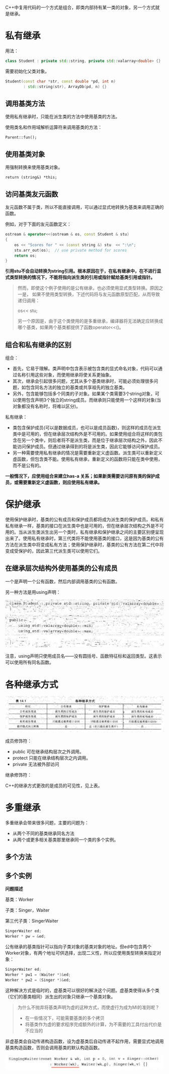 C++中复用代码的一个方式是组合，即类内部持有某一类的对象，另一个方式就是继承。

# 私有继承

用法：

```cpp
class Student : private std::string, private std::valarray<double> {}
```

需要初始化父类对象。

```cpp
Student(const char *str, const double *pd, int n)
        : std::string(str), ArrayDb(pd, n) {}
```

## 调用基类方法

使用私有继承时，只能在派生类的方法中使用基类的方法。

使用类名和作用域解析运算符来调用基类的方法：

```
Parent::fun();
```

## 使用基类对象

用强制转换来使用基类对象。

```
return (string&) *this;
```

## 访问基类友元函数

友元函数不属于类，所以不能直接调用，可以通过显式地转换为基类来调用正确的函数。

例如，对于下面的友元函数定义：

```cpp
ostream & operator<<(ostream & os, const Student & stu)
{
    os << "Scores for " << (const string &) stu  << ":\n";
    stu.arr_out(os);  // use private method for scores
    return os;
}
```

**引用stu不会自动转换为string引用。根本原因在于，在私有继承中，在不进行显式类型转换的情况下，不能将指向派生类的引用或指针赋给基类引用或指针。**

>   然而，即使这个例子使用的是公有继承，也必须使用显式类型转换。原因之一是， 如果不使用类型转换，下述代码将与友元函数原型匹配，从而导致递归调用：
>
>   os<< stu;
>
>   另一个原因是，由于这个类使用的是多重继承，编译器将无法确定应转换成哪个基类，如果两个基类都提供了函数operator<<()。

## 组合和私有继承的区别

组合：

-   首先，它易于理解。类声明中包含表示被包含类的显式命名对象，代码可以通过名称引用这些对象，而使用继承将使关系更抽象。
-   其次，继承会引起很多问题，尤其从多个基类继承时，可能必须处理很多问题，如包含同名方法的独立的基类或共享祖先的独立基类。
-   另外，包含能够包括多个同类的子对象。如果某个类需要3个string对象，可以使用包含声明3个独立的string成员。而继承则只能使用一个这样的对象(当对象都没有名称时，将难以区分)。

私有继承：

-   类包含保护成员(可以是数据成员，也可以是成员函数)，则这样的成员在派生类中是可用的，但在继承层次结构外是不可用的。如果使用组合将这样的类包含在另一个类中，则后者将不是派生类，而是位于继承层次结构之外，因此不能访问保护成员。但通过继承得到的将是派生类，因此它能够访问保护成员。
-   另一种需要使用私有继承的情况是需要重新定义虚函数。派生类可以重新定义虛函数，但包含类不能。使用私有继承，重新定义的函数将只能在类中使用，而不是公有的。

**一般情况下，应使用组合来建立has-a 关系；如果新类需要访问原有类的保护成员，或需要重新定义虚函数，则应使用私有继承。**

# 保护继承

使用保护继承时，基类的公有成员和保护成员都将成为派生类的保护成员。和私有私有继承一样，基类的接口在派生类中也是可用的，但在继承层次结构之外是不可用的。当从派生类派生出另一个类时，私有继承和保护继承之间的主要区别便呈现出来了。使用私有继承时，第三代类将不能使用基类的接口，这是因为基类的公有方法在派生类中将变成私有方法；使用保护继承时，基类的公有方法在第二代中将变成受保护的，因此第三代派生类可以使用它们。

## 在继承层次结构外使用基类的公有成员

一个是声明一个公有函数，然后内部调用基类的公有函数。

另一种方法是用using声明：

![2](assets/2.jpg)

注意，using声明只使用成员名——没有圆括号、函数特征标和返回类型。这表示可以使用所有同名函数。

# 各种继承方式

![1](assets/1.jpg)

成员修饰符：

-   public
    可在继承结构层次之外调用。
-   protect
    只能在继承结构层次之内调用。
-   private
    无法被外部访问

继承修饰符：

C++的继承方式更改的是成员的可见性，见上表。

# 多重继承

多重继承会带来很多问题，主要的问题为：

-   从两个不同的基类继承同名方法
-   从两个或更多相关基类那里继承同一个类的多个实例。

## 多个方法



## 多个实例

**问题描述**

基类：Worker

子类：Singer，Waiter

第三代子类：SingerWaiter

```cpp
SingerWaiter ed;
Worker * pw = &ed;
```

公有继承的基类指针可以指向子类对象的基类对象的地址。但ed中包含两个Worker对象，有两个地址可供选择，出现二义性，所以应使用类型转换来指定对象：

```cpp
SingerWaiter ed;
Worker * pw1 = (Waiter *)&ed;
Worker * pw2 = (Singer *)&ed;
```

这种解决方式是临时的，虚基类可以很好的解决这个问题。虚基类使得从多个类（它们的基类相同）派生出的对象只继承一个基类对象。

>   为什么不抛弃将基类声明为虚的这种方式，而使虚行为成为MI的准则呢？
>
>   -   在一些情况下，可能需要基类的多个拷贝
>   -   将基类作为虚的要求程序完成额外的计算，为不需要的工具付出代价是不应当的

非虚基类会自动传递构造函数，设为虚基类后自动传递不起作用，需要显式地调用基类构造函数，否则会调用基类的默认构造函数。

![3](assets/3.jpg)


